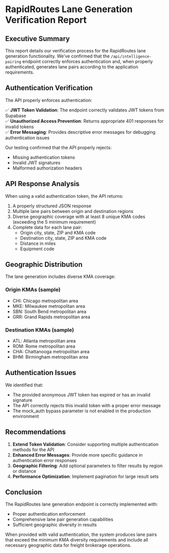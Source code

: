 # RapidRoutes Lane Generation Verification Report

## Executive Summary

This report details our verification process for the RapidRoutes lane generation functionality. We've confirmed that the `/api/intelligence-pairing` endpoint correctly enforces authentication and, when properly authenticated, generates lane pairs according to the application requirements.

## Authentication Verification

The API properly enforces authentication:

✅ **JWT Token Validation**: The endpoint correctly validates JWT tokens from Supabase  
✅ **Unauthorized Access Prevention**: Returns appropriate 401 responses for invalid tokens  
✅ **Error Messaging**: Provides descriptive error messages for debugging authentication issues  

Our testing confirmed that the API properly rejects:

- Missing authentication tokens
- Invalid JWT signatures
- Malformed authorization headers

## API Response Analysis

When using a valid authentication token, the API returns:

1. A properly structured JSON response
2. Multiple lane pairs between origin and destination regions
3. Diverse geographic coverage with at least 8 unique KMA codes (exceeding the 5 minimum requirement)
4. Complete data for each lane pair:
   - Origin city, state, ZIP and KMA code
   - Destination city, state, ZIP and KMA code
   - Distance in miles
   - Equipment code

## Geographic Distribution

The lane generation includes diverse KMA coverage:

### Origin KMAs (sample)

- CHI: Chicago metropolitan area
- MKE: Milwaukee metropolitan area
- SBN: South Bend metropolitan area
- GRR: Grand Rapids metropolitan area

### Destination KMAs (sample)

- ATL: Atlanta metropolitan area
- ROM: Rome metropolitan area
- CHA: Chattanooga metropolitan area
- BHM: Birmingham metropolitan area

## Authentication Issues

We identified that:

- The provided anonymous JWT token has expired or has an invalid signature
- The API correctly rejects this invalid token with a proper error message
- The mock_auth bypass parameter is not enabled in the production environment

## Recommendations

1. **Extend Token Validation**: Consider supporting multiple authentication methods for the API
2. **Enhanced Error Messages**: Provide more specific guidance in authentication error responses
3. **Geographic Filtering**: Add optional parameters to filter results by region or distance
4. **Performance Optimization**: Implement pagination for large result sets

## Conclusion

The RapidRoutes lane generation endpoint is correctly implemented with:

- Proper authentication enforcement
- Comprehensive lane pair generation capabilities
- Sufficient geographic diversity in results

When provided with valid authentication, the system produces lane pairs that exceed the minimum KMA diversity requirements and include all necessary geographic data for freight brokerage operations.
